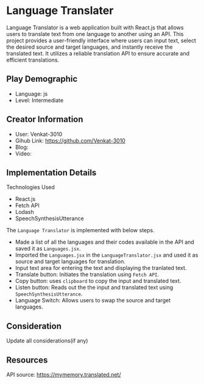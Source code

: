 # Language Translater

Language Translator is a web application built with React.js that allows users to translate text from one language to another using an API. This project provides a user-friendly interface where users can input text, select the desired source and target languages, and instantly receive the translated text. It utilizes a reliable translation API to ensure accurate and efficient translations.

## Play Demographic

- Language: js
- Level: Intermediate

## Creator Information

- User: Venkat-3010
- Gihub Link: https://github.com/Venkat-3010
- Blog:
- Video:

## Implementation Details

Technologies Used

- React.js
- Fetch API
- Lodash
- SpeechSynthesisUtterance

The `Language Translator` is implemented with below steps.

- Made a list of all the languages and their codes available in the API and saved it as `Languages.jsx`.
- Imported the `Languages.jsx` in the `LanguageTranslator.jsx` and used it as source and target languages for translation.
- Input text area for entering the text and displaying the tranlated text.
- Translate button: Initiates the translation using `Fetch API`.
- Copy button: uses `clipboard` to copy the input and translated text.
- Listen button: Reads out the the input and translated text using `SpeechSynthesisUtterance`.
- Language Switch: Allows users to swap the source and target languages.

## Consideration

Update all considerations(if any)

## Resources

API source: https://mymemory.translated.net/

